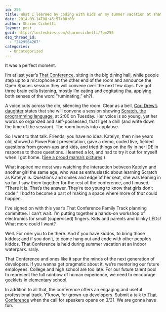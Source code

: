 ```yaml
---
id: 256
title: What I learned by coding with kids on my summer vacation at That Conference, an essay by Sharon
date: 2014-03-14T08:45:57+00:00
author: Sharon Cichelli
layout: post
guid: http://lostechies.com/sharoncichelli/?p=256
dsq_thread_id:
  - "2429564207"
categories:
  - Uncategorized
---
```

It was a perfect moment.

I&#8217;m at last year&#8217;s [That Conference](http://www.thatconference.com/), sitting in the big dining hall, while people step up to a microphone at the other end of the room and announce the Open Spaces session they will convene over the next few days. I&#8217;ve got three brain cells listening, mostly I&#8217;m eating and cogitating (ha, applying both senses of the word &#8220;ruminating,&#8221; eh?). 

A voice cuts across the din, silencing the room. Clear as a bell, [Cori Drew&#8217;s daughter](http://truncatedcodr.wordpress.com/2013/06/10/that-conference-school-paper-by-my-daughter/) states that she will convene a session showing [Scratch, the programming language](http://scratch.mit.edu/), at 2:00 on Tuesday. Her voice is so young, yet her words so organized and self-possessed, that I get a chill (and write down the time of the session). The room bursts into applause.

So I went to that talk. Friends, you have no idea. Katelyn, then nine years old, showed a PowerPoint presentation, gave a demo, coded live, fielded questions from grown-ups and kids, and tried things on the fly in her IDE in response to those questions. I learned a lot, and had to try it out for myself when I got home. ([See a proud mama&#8217;s pictures](http://eventifier.com/event/thatconference13/coridrew).)

What inspired me most was watching the interaction between Katelyn and another girl the same age, who was as enthusiastic about learning Scratch as Katelyn is. Questions and smiles and edge of her seat, she was leaning in so far. I saw them together for the rest of the conference, and I mused, &#8220;There it is. That&#8217;s the answer. They&#8217;re too young to know that girls don&#8217;t code.&#8221; I _had_ to become a part of making a space where more of _that_ could happen.

I&#8217;ve signed on with this year&#8217;s That Conference Family Track planning committee. I can&#8217;t wait. I&#8217;m putting together a hands-on workshop of electronics for small (supervised) fingers. Kids and parents and blinky LEDs! What more could I want?

Well. For one: you to be there. And if you have kiddos, to bring those kiddos; and if you don&#8217;t, to come hang out and code with other people&#8217;s kiddos. That Conference is held during summer vacation at an indoor waterpark. srsly.

That Conference and ones like it spur the minds of the next generation of developers. If you wanna get pragmatic about it, we&#8217;re mentoring our future employees. College and high school are too late. For our future talent pool to represent the full rainbow of human experience, we need to encourage geeklets in elementary school.

In addition to all that, the conference offers an engaging and useful professional track. Y&#8217;know, for grown-up developers. Submit a talk to [That Conference](http://www.thatconference.com/) when the call for speakers opens on 3/31. We are gonna have fun.